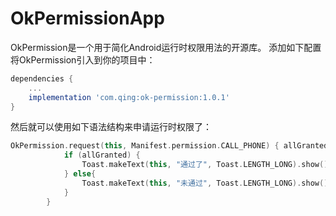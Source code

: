 # OkPermissionApp
OkPermission是一个用于简化Android运行时权限用法的开源库。
添加如下配置将OkPermission引入到你的项目中：
```groovy
dependencies {
    ...
    implementation 'com.qing:ok-permission:1.0.1'
}
```
然后就可以使用如下语法结构来申请运行时权限了：
```kotlin
OkPermission.request(this, Manifest.permission.CALL_PHONE) { allGranted, deniedList ->
            if (allGranted) {
                Toast.makeText(this, "通过了", Toast.LENGTH_LONG).show()
            } else{
                Toast.makeText(this, "未通过", Toast.LENGTH_LONG).show()
            }
        }
```
